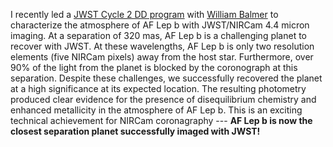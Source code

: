 I recently led a [JWST Cycle 2 DD program](https://www.stsci.edu/jwst/science-execution/program-information?id=4558) with [William Balmer](https://wbalmer.github.io) to characterize the atmosphere of AF Lep b with JWST/NIRCam 4.4 micron imaging. At a separation of 320 mas, AF Lep b is a challenging planet to recover with JWST. At these wavelengths, AF Lep b is only two resolution elements (five NIRCam pixels) away from the host star. Furthermore, over 90% of the light from the planet is blocked by the coronograph at this separation. Despite these challenges, we successfully recovered the planet at a high significance at its expected location. The resulting photometry produced clear evidence for the presence of disequilibrium chemistry and enhanced metallicity in the atmosphere of AF Lep b. This is an exciting technical achievement for NIRCam coronagraphy --- **AF Lep b is now the closest separation planet successfully imaged with JWST!**